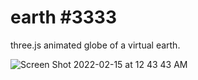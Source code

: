# earth #3333
three.js animated globe of a virtual earth.




![Screen Shot 2022-02-15 at 12 43 43 AM](https://user-images.githubusercontent.com/53198985/154089278-3b1bfb3e-2719-412c-a83c-13703afbd087.png)
